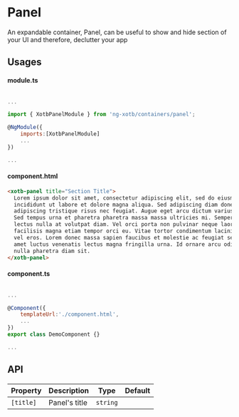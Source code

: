 # Panel

An expandable container, Panel, can be useful to show and hide section of your UI and therefore, declutter your app


## Usages

#### module.ts
```javascript

...

import { XotbPanelModule } from 'ng-xotb/containers/panel';

@NgModule({
    imports:[XotbPanelModule]
    ...
})

...
```

#### component.html
```html
<xotb-panel title="Section Title">
  Lorem ipsum dolor sit amet, consectetur adipiscing elit, sed do eiusmod tempor
  incididunt ut labore et dolore magna aliqua. Sed adipiscing diam donec
  adipiscing tristique risus nec feugiat. Augue eget arcu dictum varius duis.
  Sed tempus urna et pharetra pharetra massa massa ultricies mi. Semper quis
  lectus nulla at volutpat diam. Vel orci porta non pulvinar neque laoreet. Amet
  facilisis magna etiam tempor orci eu. Vitae tortor condimentum lacinia quis
  vel eros. Lorem donec massa sapien faucibus et molestie ac feugiat sed. Sit
  amet luctus venenatis lectus magna fringilla urna. Id ornare arcu odio ut sem
  nulla pharetra diam sit.
</xotb-panel>
```

#### component.ts
```javascript

...

@Component({
    templateUrl:'./component.html',
    ...
})
export class DemoComponent {}

...
```

## API
 
#### <xotb-panel>

| Property | Description | Type | Default |
| --- | --- | --- | --- |
| `[title]` | Panel's title | `string` |  |



